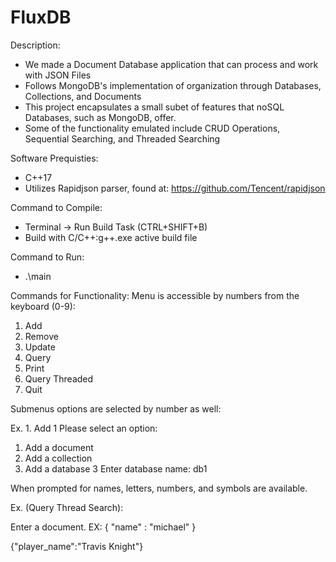 # FluxDB

Description: 
- We made a Document Database application that can process and work with JSON Files
- Follows MongoDB's implementation of organization through Databases, Collections, and Documents
- This project encapsulates a small subet of features that noSQL Databases, such as MongoDB, offer. 
- Some of the functionality emulated include CRUD Operations, Sequential Searching, and Threaded Searching

Software Prequisties:

- C++17
- Utilizes Rapidjson parser, found at: https://github.com/Tencent/rapidjson

Command to Compile: 

- Terminal -> Run Build Task (CTRL+SHIFT+B)
- Build with C/C++:g++.exe active build file

Command to Run:

- .\main

Commands for Functionality:
Menu is accessible by numbers from the keyboard (0-9):
1. Add
2. Remove
3. Update
4. Query
5. Print
6. Query Threaded
7. Quit

Submenus options are selected by number as well:

Ex. 1. Add
1
Please select an option:
1. Add a document       
2. Add a collection     
3. Add a database
3
Enter database name: db1

When prompted for names, letters, numbers, and symbols are available.

Ex. (Query Thread Search): 

Enter a document. EX: { "name" : "michael" }

{"player_name":"Travis Knight"}
